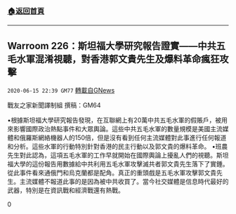 ###  [:house:返回首頁](https://github.com/ourhimalayas/txt)
---

## Warroom 226：斯坦福大學研究報告證實——中共五毛水軍混淆視聽，對香港郭文貴先生及爆料革命瘋狂攻擊
`2020-06-15 22:39 GM77` [轉載自GNews](https://gnews.org/zh-hant/235224/)

戰友之家新聞譯制組
撰稿：GM64



•根據斯坦福大學研究報告發現，在互聯網上有20萬中共五毛水軍的假賬戶，被用來影響國際政治熱點事件和大眾輿論。這些中共五毛水軍的數量規模是美國主流媒體和俄羅斯網絡機器人的150倍，但是沒有看到任何主流媒體對此事進行任何報道和分析。這些水軍的行動特別針對香港的民主行動以及郭文貴的爆料革命。
•班農先生對此認為，這項五毛水軍的工作早就開始在國際輿論上擾亂人們的視聽。斯坦福大學的這份報告用數據給中共利用五毛水軍攻擊滅共者郭文貴先生落下了實錘。從此事件看來通俄門和烏克蘭都是配角。真正的重頭戲是五毛水軍攻擊郭文貴先生。主流媒體不報道此事的是因為被中共收買了。當今社交媒體是信息時代最好的武器，特別是在資訊戰和經濟戰還有熱戰。

0
